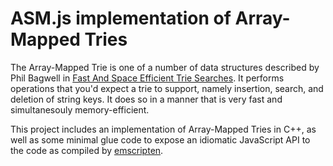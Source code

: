 # ASM.js implementation of Array-Mapped Tries

The Array-Mapped Trie is one of a number of data structures described by Phil Bagwell in [Fast And Space Efficient Trie Searches][paper]. It performs operations that you'd expect a trie to support, namely insertion, search, and deletion of string keys. It does so in a manner that is very fast and simultanesouly memory-efficient.


This project includes an implementation of Array-Mapped Tries in C++, as well as some minimal glue code to expose an idiomatic JavaScript API to the code as compiled by [emscripten][emscripten].

[paper]: http://infoscience.epfl.ch/record/64394/files/triesearches.pdf
[emscripten]: http://kripken.github.io/emscripten-site/
